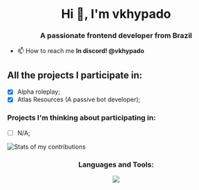 <h1 align="center">Hi 👋, I'm vkhypado</h1>
<h3 align="center">A passionate frontend developer from Brazil</h3>

- 📫 How to reach me **In discord! @vkhypado**

## All the projects I participate in:
  - [x] Alpha roleplay;
  - [x] Atlas Resources (A passive bot developer);

### Projects I'm thinking about participating in:
  - [ ] N/A;

![Stats of my contributions](https://github-contributor-stats.vercel.app/api?username=vkhypado-dev&limit=5&theme=dark&combine_all_yearly_contributions=true)

<h3 align="center">Languages and Tools:</h3>
<p align="center">
  <img src="https://skillicons.dev/icons?i=nextjs,lua,js,ts,tailwind" />
</p>

